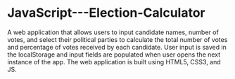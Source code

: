 # JavaScript---Election-Calculator
A web application that allows users to input candidate names, number of votes, and select their political parties to calculate the total number of votes and percentage of votes received by each candidate. User input is saved in the localStorage and input fields are populated when user opens the next instance of the app. The web application is built using HTML5, CSS3, and JS.
